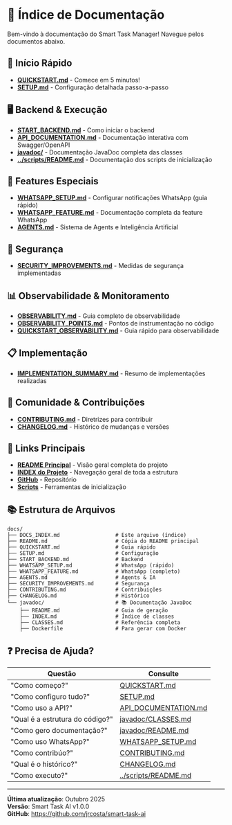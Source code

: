 # 📖 Índice de Documentação

Bem-vindo à documentação do Smart Task Manager! Navegue pelos documentos abaixo.

## 🚀 Início Rápido

- **[QUICKSTART.md](QUICKSTART.md)** - Comece em 5 minutos!
- **[SETUP.md](SETUP.md)** - Configuração detalhada passo-a-passo

## 🖥️ Backend & Execução

- **[START_BACKEND.md](START_BACKEND.md)** - Como iniciar o backend
- **[API_DOCUMENTATION.md](API_DOCUMENTATION.md)** - Documentação interativa com Swagger/OpenAPI
- **[javadoc/](javadoc/)** - Documentação JavaDoc completa das classes
- **[../scripts/README.md](../scripts/README.md)** - Documentação dos scripts de inicialização

## 📱 Features Especiais

- **[WHATSAPP_SETUP.md](WHATSAPP_SETUP.md)** - Configurar notificações WhatsApp (guia rápido)
- **[WHATSAPP_FEATURE.md](WHATSAPP_FEATURE.md)** - Documentação completa da feature WhatsApp
- **[AGENTS.md](AGENTS.md)** - Sistema de Agents e Inteligência Artificial

## 🔐 Segurança

- **[SECURITY_IMPROVEMENTS.md](SECURITY_IMPROVEMENTS.md)** - Medidas de segurança implementadas

## 📊 Observabilidade & Monitoramento

- **[OBSERVABILITY.md](OBSERVABILITY.md)** - Guia completo de observabilidade
- **[OBSERVABILITY_POINTS.md](OBSERVABILITY_POINTS.md)** - Pontos de instrumentação no código
- **[QUICKSTART_OBSERVABILITY.md](QUICKSTART_OBSERVABILITY.md)** - Guia rápido para observabilidade

## 📋 Implementação

- **[IMPLEMENTATION_SUMMARY.md](IMPLEMENTATION_SUMMARY.md)** - Resumo de implementações realizadas

## 👥 Comunidade & Contribuições

- **[CONTRIBUTING.md](CONTRIBUTING.md)** - Diretrizes para contribuir
- **[CHANGELOG.md](CHANGELOG.md)** - Histórico de mudanças e versões

## 🔗 Links Principais

- **[README Principal](../README.md)** - Visão geral completa do projeto
- **[INDEX do Projeto](INDEX.md)** - Navegação geral de toda a estrutura
- **[GitHub](https://github.com/jrcosta/smart-task-ai)** - Repositório
- **[Scripts](../scripts/)** - Ferramentas de inicialização

## 📚 Estrutura de Arquivos

```
docs/
├── DOCS_INDEX.md                  # Este arquivo (índice)
├── README.md                      # Cópia do README principal
├── QUICKSTART.md                  # Guia rápido
├── SETUP.md                       # Configuração
├── START_BACKEND.md               # Backend
├── WHATSAPP_SETUP.md              # WhatsApp (rápido)
├── WHATSAPP_FEATURE.md            # WhatsApp (completo)
├── AGENTS.md                      # Agents & IA
├── SECURITY_IMPROVEMENTS.md       # Segurança
├── CONTRIBUTING.md                # Contribuições
├── CHANGELOG.md                   # Histórico
└── javadoc/                       # 📚 Documentação JavaDoc
    ├── README.md                  # Guia de geração
    ├── INDEX.md                   # Índice de classes
    ├── CLASSES.md                 # Referência completa
    ├── Dockerfile                 # Para gerar com Docker
```

## ❓ Precisa de Ajuda?

| Questão | Consulte |
|---------|----------|
| "Como começo?" | [QUICKSTART.md](QUICKSTART.md) |
| "Como configuro tudo?" | [SETUP.md](SETUP.md) |
| "Como uso a API?" | [API_DOCUMENTATION.md](API_DOCUMENTATION.md) |
| "Qual é a estrutura do código?" | [javadoc/CLASSES.md](javadoc/CLASSES.md) |
| "Como gero documentação?" | [javadoc/README.md](javadoc/README.md) |
| "Como uso WhatsApp?" | [WHATSAPP_SETUP.md](WHATSAPP_SETUP.md) |
| "Como contribúo?" | [CONTRIBUTING.md](CONTRIBUTING.md) |
| "Qual é o histórico?" | [CHANGELOG.md](CHANGELOG.md) |
| "Como executo?" | [../scripts/README.md](../scripts/README.md) |

---

**Última atualização**: Outubro 2025  
**Versão**: Smart Task AI v1.0.0  
**GitHub**: https://github.com/jrcosta/smart-task-ai
